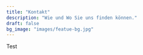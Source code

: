 ```yaml
---
title: "Kontakt"
description: "Wie und Wo Sie uns finden können."
draft: false
bg_image: "images/featue-bg.jpg"
---
```

Test
